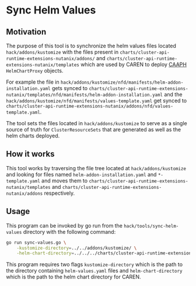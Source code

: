 <!--
 Copyright 2023 Nutanix. All rights reserved.
 SPDX-License-Identifier: Apache-2.0
 -->

# Sync Helm Values

## Motivation

The purpose of this tool is to synchronize the helm values files located `hack/addons/kustomize` with the files 
present in `charts/cluster-api-runtime-extensions-nutanix/addons/`
and `charts/cluster-api-runtime-extensions-nutanix/templates` which are used by CAREN to deploy
[CAAPH](https://github.com/kubernetes-sigs/cluster-api-addon-provider-helm) `HelmChartProxy` objects.

For example the file in `hack/addons/kustomize/nfd/manifests/helm-addon-installation.yaml` gets synced to
`charts/cluster-api-runtime-extensions-nutanix/templates/nfd/manifests/helm-addon-installation.yaml` and the
`hack/addons/kustomize/nfd/manifests/values-template.yaml` get synced to 
`charts/cluster-api-runtime-extensions-nutanix/addons/nfd/values-template.yaml`.

The tool sets the files located in `hack/addons/kustomize` to serve as a single source of truth for
`ClusterResourceSets` that are generated as well as the helm charts deployed.

## How it works

This tool works by traversing the file tree located at `hack/addons/kustomize` and looking for files named
`helm-addon-installation.yaml` and `*-template.yaml` and moves them to
`charts/cluster-api-runtime-extensions-nutanix/templates` and
`charts/cluster-api-runtime-extensions-nutanix/addons` respectively.

## Usage

This program can be invoked by go run from the `hack/tools/sync-helm-values` directory with the following command:

```bash
go run sync-values.go \
    -kustomize-directory=../../addons/kustomize/ \
    -helm-chart-directory=../../../charts/cluster-api-runtime-extensions-nutanix/
```

This program requires two flags `kustomize-directory` which is the path to the directory containing `helm-values.yaml`
files and `helm-chart-directory` which is the path to the helm chart directory for CAREN.
